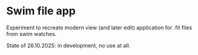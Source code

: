 # Swim file app

Experiment to recreate modern view (and later edit) application for .fit files from swim watches.

State of 26.10.2025: in development, no use at all.